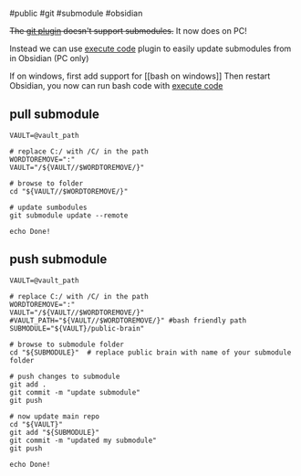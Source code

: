#public #git #submodule #obsidian

~~The [git plugin](https://github.com/denolehov/obsidian-git) doesn't support submodules.~~ It now does on PC!

Instead we can use [execute code](https://github.com/twibiral/obsidian-execute-code) plugin to easily update submodules from in Obsidian (PC only)

If on windows, first add support for [[bash on windows]]
Then restart Obsidian, you now can run bash code with [execute code](https://github.com/twibiral/obsidian-execute-code)

## pull submodule
```shell
VAULT=@vault_path

# replace C:/ with /C/ in the path
WORDTOREMOVE=":"
VAULT="/${VAULT//$WORDTOREMOVE/}"

# browse to folder
cd "${VAULT//$WORDTOREMOVE/}"

# update sumbodules
git submodule update --remote

echo Done!
```

## push submodule
```shell
VAULT=@vault_path

# replace C:/ with /C/ in the path
WORDTOREMOVE=":"
VAULT="/${VAULT//$WORDTOREMOVE/}"
#VAULT_PATH="${VAULT//$WORDTOREMOVE/}" #bash friendly path
SUBMODULE="${VAULT}/public-brain"

# browse to submodule folder
cd "${SUBMODULE}"  # replace public brain with name of your submodule folder

# push changes to submodule
git add .
git commit -m "update submodule"
git push

# now update main repo
cd "${VAULT}"
git add "${SUBMODULE}"
git commit -m "updated my submodule"
git push

echo Done!
```